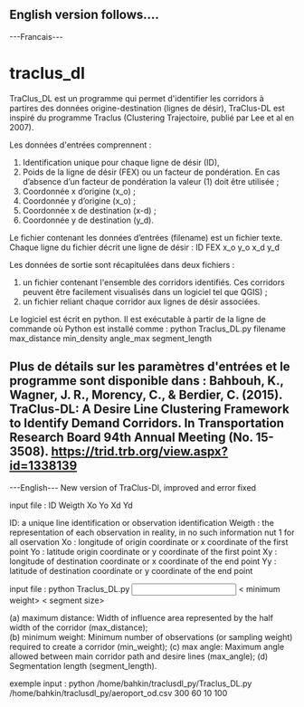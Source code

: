 English version follows....
-------------------------------------------------------------------------------------------------------------------------
---Francais---
# traclus_dl

TraClus_DL est un programme qui permet d'identifier les corridors à partires des données origine-destination (lignes de désir), TraClus-DL est inspiré du programme Traclus (Clustering Trajectoire, publié par Lee et al en 2007).

Les données d'entrées comprennent : 
1)	Identification unique pour chaque ligne de désir (ID), 
2)	Poids de la ligne de désir (FEX) ou un facteur de pondération. En cas d’absence d’un facteur de pondération la valeur (1) doit être utilisée ;
3)	Coordonnée x d’origine (x_o) ; 
4)	Coordonnée y d’origine (x_o) ; 
5)	Coordonnée x de destination (x-d) ;
6)	 Coordonnée y de destination (y_d).

Le fichier contenant les données d’entrées (filename) est un fichier texte. Chaque ligne du fichier décrit une ligne de désir : 
ID FEX x_o y_o x_d y_d

Les données de sortie sont récapitulées dans deux fichiers : 
  1) un fichier contenant l'ensemble des corridors identifiés. Ces corridors peuvent être facilement visualisés dans un logiciel tel que QGIS) ;
  2) un fichier reliant chaque corridor aux lignes de désir associées.
  
Le logiciel est écrit en python. Il est exécutable à partir de la ligne de commande où Python est installé comme : 
python Traclus_DL.py filename max_distance min_density angle_max segment_length

Plus de détails sur les paramètres d'entrées et le programme sont disponible dans : 
Bahbouh, K., Wagner, J. R., Morency, C., & Berdier, C. (2015). TraClus-DL: A Desire Line Clustering Framework to Identify Demand Corridors. In Transportation Research Board 94th Annual Meeting (No. 15-3508).
https://trid.trb.org/view.aspx?id=1338139
----------------------------------------------------------------------------------------------------------------------------------
---English---
New version of TraClus-Dl, improved and error fixed
<p></p>
input file :
ID Weigth Xo Yo Xd Yd

ID: a unique line identification or observation identification 
Weigth : the representation of each observation in reality, in no such information nut 1 for all oservation
Xo : longitude of origin coordinate or x coordinate of the first point 
Yo : latitude origin coordinate or y coordinate of the first point
Xy : longitude of destination coordinate or x coordinate of the end point 
Yy : latitude of destination coordinate or y coordinate of the end point

input file : python Traclus_DL.py <input file> <maximum distance> < minimum weight> <max angle> < segment size>

(a) maximum distance: Width of influence area represented by the half width of the corridor (max_distance);  
(b) minimum weight: Minimum number of observations (or sampling weight) required to create a corridor (min_weight);
(c) max angle: Maximum angle allowed between main corridor path and desire lines (max_angle);
(d) Segmentation length (segment_length).


exemple input :
python /home/bahkin/traclusdl_py/Traclus_DL.py /home/bahkin/traclusdl_py/aeroport_od.csv 300 60 10 100
